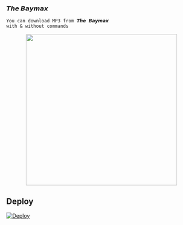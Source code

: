 ### 𝙏𝙝𝙚 𝘽𝙖𝙮𝙢𝙖𝙭
```
You can download MP3 from 𝙏𝙝𝙚 𝘽𝙖𝙮𝙢𝙖𝙭
with & without commands
```
<p align="center">
  <img src="https://telegra.ph/file/f82649a7e3c951a81006a.png" width='400"'>
</p>

## Deploy 

[![Deploy](https://www.herokucdn.com/deploy/button.svg)](https://heroku.com/deploy?template=https:///main)




